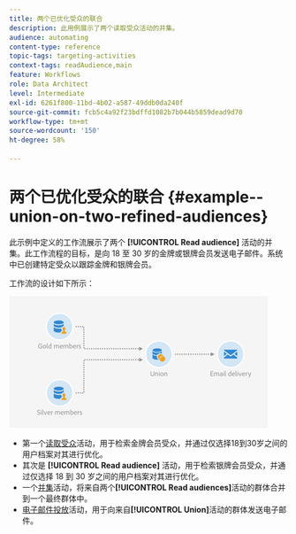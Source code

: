 ```yaml
---
title: 两个已优化受众的联合
description: 此用例展示了两个读取受众活动的并集。
audience: automating
content-type: reference
topic-tags: targeting-activities
context-tags: readAudience,main
feature: Workflows
role: Data Architect
level: Intermediate
exl-id: 6261f800-11bd-4b02-a587-49ddb0da240f
source-git-commit: fcb5c4a92f23bdffd1082b7b044b5859dead9d70
workflow-type: tm+mt
source-wordcount: '150'
ht-degree: 58%

---
```


# 两个已优化受众的联合 {#example--union-on-two-refined-audiences}

此示例中定义的工作流展示了两个 **[!UICONTROL Read audience]** 活动的并集。此工作流程的目标，是向 18 至 30 岁的金牌或银牌会员发送电子邮件。系统中已创建特定受众以跟踪金牌和银牌会员。

工作流的设计如下所示：

![](assets/readaudience_activity_example1.png)

* 第一个[读取受众](../../automating/using/read-audience.md)活动，用于检索金牌会员受众，并通过仅选择18到30岁之间的用户档案对其进行优化。
* 其次是 **[!UICONTROL Read audience]** 活动，用于检索银牌会员受众，并通过仅选择 18 到 30 岁之间的用户档案对其进行优化。
* 一个[并集](../../automating/using/union.md)活动，将来自两个&#x200B;**[!UICONTROL Read audiences]**&#x200B;活动的群体合并到一个最终群体中。
* [电子邮件投放](../../automating/using/email-delivery.md)活动，用于向来自&#x200B;**[!UICONTROL Union]**&#x200B;活动的群体发送电子邮件。
